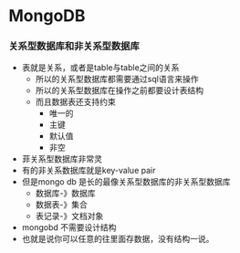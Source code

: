 # MongoDB

### 关系型数据库和非关系型数据库

* 表就是关系，或者是table与table之间的关系
  * 所以的关系型数据库都需要通过sql语言来操作
  * 所以的关系型数据库在操作之前都要设计表结构
  * 而且数据表还支持约束
    * 唯一的
    * 主键
    * 默认值
    * 非空
* 菲关系型数据库非常灵
* 有的非关系数据库就是key-value pair
* 但是mongo db 是长的最像关系型数据库的非关系型数据库
  * 数据库-》数据库
  * 数据表-》集合
  * 表记录-》文档对象
* mongobd 不需要设计结构
* 也就是说你可以任意的往里面存数据，没有结构一说。

